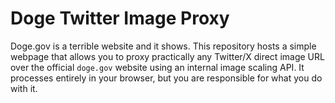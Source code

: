 # Doge Twitter Image Proxy

Doge.gov is a terrible website and it shows. This repository hosts a simple webpage that allows you to proxy practically any Twitter/X direct image URL over the official `doge.gov` website using an internal image scaling API. It processes entirely in your browser, but you are responsible for what you do with it.